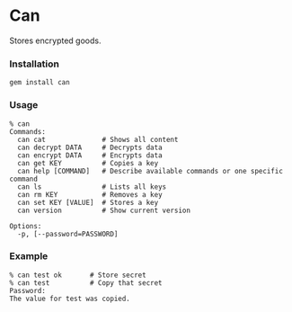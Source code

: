 # Can

Stores encrypted goods.


### Installation

    gem install can


### Usage

    % can
    Commands:
      can cat              # Shows all content
      can decrypt DATA     # Decrypts data
      can encrypt DATA     # Encrypts data
      can get KEY          # Copies a key
      can help [COMMAND]   # Describe available commands or one specific command
      can ls               # Lists all keys
      can rm KEY           # Removes a key
      can set KEY [VALUE]  # Stores a key
      can version          # Show current version

    Options:
      -p, [--password=PASSWORD]

### Example

    % can test ok       # Store secret
    % can test          # Copy that secret
    Password:
    The value for test was copied.
